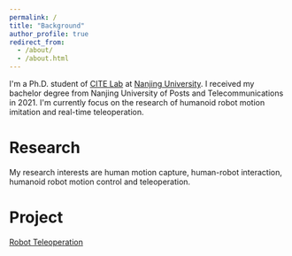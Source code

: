 ```yaml
---
permalink: /
title: "Background"
author_profile: true
redirect_from: 
  - /about/
  - /about.html
---
```


I'm a Ph.D. student of [CITE Lab](https://cite.nju.edu.cn) at [Nanjing University](https://www.nju.edu.cn). I received my bachelor degree from Nanjing University of Posts and Telecommunications in 2021. I'm currently focus on the research of humanoid robot motion imitation and real-time teleoperation.

Research
======
My research interests are human motion capture, human-robot interaction, humanoid robot motion control and teleoperation. 

Project
======
[Robot Teleoperation](https://github.com/YeeLou/Robot-Teleoperation)

